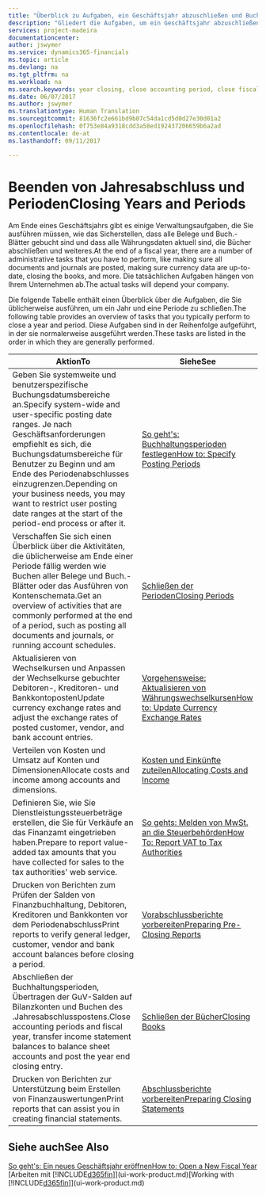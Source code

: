 ```yaml
---
title: "Überblick zu Aufgaben, ein Geschäftsjahr abzuschließen und Buchhaltungsperioden| Microsoft Docs"
description: "Gliedert die Aufgaben, um ein Geschäftsjahr abzuschließen oder Buchhaltungsperiode, beispielsweise der Belege und die Buch.-Blätter sind vergewissernd gebucht überprüfend und Bankguthaben."
services: project-madeira
documentationcenter: 
author: jswymer
ms.service: dynamics365-financials
ms.topic: article
ms.devlang: na
ms.tgt_pltfrm: na
ms.workload: na
ms.search.keywords: year closing, close accounting period, close fiscal year, bank account detailed trial balance
ms.date: 06/07/2017
ms.author: jswymer
ms.translationtype: Human Translation
ms.sourcegitcommit: 81636fc2e661bd9b07c54da1cd5d0d27e30d01a2
ms.openlocfilehash: 0f753e84a9318cdd3a58ed192437206659b6a2ad
ms.contentlocale: de-at
ms.lasthandoff: 09/11/2017

---
```

# <a name="closing-years-and-periods"></a><span data-ttu-id="c997a-103">Beenden von Jahresabschluss und Perioden</span><span class="sxs-lookup"><span data-stu-id="c997a-103">Closing Years and Periods</span></span>
<span data-ttu-id="c997a-104">Am Ende eines Geschäftsjahrs gibt es einige Verwaltungsaufgaben, die Sie ausführen müssen, wie das Sicherstellen, dass alle Belege und Buch.-Blätter gebucht sind und dass alle Währungsdaten aktuell sind, die Bücher abschließen und weiteres.</span><span class="sxs-lookup"><span data-stu-id="c997a-104">At the end of a fiscal year, there are a number of administrative tasks that you have to perform, like making sure all documents and journals are posted, making sure currency data are up-to-date, closing the books, and more.</span></span> <span data-ttu-id="c997a-105">Die tatsächlichen Aufgaben hängen von Ihrem Unternehmen ab.</span><span class="sxs-lookup"><span data-stu-id="c997a-105">The actual tasks will depend your company.</span></span>

<span data-ttu-id="c997a-106">Die folgende Tabelle enthält einen Überblick über die Aufgaben, die Sie üblicherweise ausführen, um ein Jahr und eine Periode zu schließen.</span><span class="sxs-lookup"><span data-stu-id="c997a-106">The following table provides an overview of tasks that you typically perform to close a year and period.</span></span> <span data-ttu-id="c997a-107">Diese Aufgaben sind in der Reihenfolge aufgeführt, in der sie normalerweise ausgeführt werden.</span><span class="sxs-lookup"><span data-stu-id="c997a-107">These tasks are listed in the order in which they are generally performed.</span></span>

| <span data-ttu-id="c997a-108">Aktion</span><span class="sxs-lookup"><span data-stu-id="c997a-108">To</span></span> | <span data-ttu-id="c997a-109">Siehe</span><span class="sxs-lookup"><span data-stu-id="c997a-109">See</span></span> |
| --- | --- |
| <span data-ttu-id="c997a-110">Geben Sie systemweite und benutzerspezifische Buchungsdatumsbereiche an.</span><span class="sxs-lookup"><span data-stu-id="c997a-110">Specify system-wide and user-specific posting date ranges.</span></span> <span data-ttu-id="c997a-111">Je nach Geschäftsanforderungen empfiehlt es sich, die Buchungsdatumsbereiche für Benutzer zu Beginn und am Ende des Periodenabschlusses einzugrenzen.</span><span class="sxs-lookup"><span data-stu-id="c997a-111">Depending on your business needs, you may want to restrict user posting date ranges at the start of the period-end process or after it.</span></span> |[<span data-ttu-id="c997a-112">So geht's: Buchhaltungsperioden festlegen</span><span class="sxs-lookup"><span data-stu-id="c997a-112">How to: Specify Posting Periods</span></span>](finance-how-specify-posting-periods.md) |
| <span data-ttu-id="c997a-113">Verschaffen Sie sich einen Überblick über die Aktivitäten, die üblicherweise am Ende einer Periode fällig werden wie Buchen aller Belege und Buch.-Blätter oder das Ausführen von Kontenschemata.</span><span class="sxs-lookup"><span data-stu-id="c997a-113">Get an overview of activities that are commonly performed at the end of a period, such as posting all documents and journals, or running account schedules.</span></span> |[<span data-ttu-id="c997a-114">Schließen der Perioden</span><span class="sxs-lookup"><span data-stu-id="c997a-114">Closing Periods</span></span>](year-how-complete-period-end-processes.md) |
| <span data-ttu-id="c997a-115">Aktualisieren von Wechselkursen und Anpassen der Wechselkurse gebuchter Debitoren-, Kreditoren- und Bankkontoposten</span><span class="sxs-lookup"><span data-stu-id="c997a-115">Update currency exchange rates and adjust the exchange rates of posted customer, vendor, and bank account entries.</span></span> |[<span data-ttu-id="c997a-116">Vorgehensweise: Aktualisieren von Währungswechselkursen</span><span class="sxs-lookup"><span data-stu-id="c997a-116">How to: Update Currency Exchange Rates</span></span>](finance-how-update-currencies.md) |
| <span data-ttu-id="c997a-117">Verteilen von Kosten und Umsatz auf Konten und Dimensionen</span><span class="sxs-lookup"><span data-stu-id="c997a-117">Allocate costs and income among accounts and dimensions.</span></span> |[<span data-ttu-id="c997a-118">Kosten und Einkünfte zuteilen</span><span class="sxs-lookup"><span data-stu-id="c997a-118">Allocating Costs and Income</span></span>](year-allocate-costs-income.md) |
| <span data-ttu-id="c997a-119">Definieren Sie, wie Sie Dienstleistungssteuerbeträge erstellen, die Sie für Verkäufe an das Finanzamt eingetrieben haben.</span><span class="sxs-lookup"><span data-stu-id="c997a-119">Prepare to report value-added tax amounts that you have collected for sales to the tax authorities' web service.</span></span> |[<span data-ttu-id="c997a-120">So gehts: Melden von MwSt. an die Steuerbehörden</span><span class="sxs-lookup"><span data-stu-id="c997a-120">How To: Report VAT to Tax Authorities</span></span>](finance-how-report-vat.md)|
| <span data-ttu-id="c997a-121">Drucken von Berichten zum Prüfen der Salden von Finanzbuchhaltung, Debitoren, Kreditoren und Bankkonten vor dem Periodenabschluss</span><span class="sxs-lookup"><span data-stu-id="c997a-121">Print reports to verify general ledger, customer, vendor and bank account balances before closing a period.</span></span> |[<span data-ttu-id="c997a-122">Vorabschlussberichte vorbereiten</span><span class="sxs-lookup"><span data-stu-id="c997a-122">Preparing Pre-Closing Reports</span></span>](year-prepare-preclose-reports.md) |
| <span data-ttu-id="c997a-123">Abschließen der Buchhaltungsperioden, Übertragen der GuV-Salden auf Bilanzkonten und Buchen des .Jahresabschlusspostens.</span><span class="sxs-lookup"><span data-stu-id="c997a-123">Close accounting periods and fiscal year, transfer income statement balances to balance sheet accounts and post the year end closing entry.</span></span> |[<span data-ttu-id="c997a-124">Schließen der Bücher</span><span class="sxs-lookup"><span data-stu-id="c997a-124">Closing Books</span></span>](year-close-books.md) |
| <span data-ttu-id="c997a-125">Drucken von Berichten zur Unterstützung beim Erstellen von Finanzauswertungen</span><span class="sxs-lookup"><span data-stu-id="c997a-125">Print reports that can assist you in creating financial statements.</span></span> |[<span data-ttu-id="c997a-126">Abschlussberichte vorbereiten</span><span class="sxs-lookup"><span data-stu-id="c997a-126">Preparing Closing Statements</span></span>](year-prepare-close-statement.md) |

## <a name="see-also"></a><span data-ttu-id="c997a-127">Siehe auch</span><span class="sxs-lookup"><span data-stu-id="c997a-127">See Also</span></span>
[<span data-ttu-id="c997a-128">So geht's: Ein neues Geschäftsjahr eröffnen</span><span class="sxs-lookup"><span data-stu-id="c997a-128">How to: Open a New Fiscal Year</span></span>](finance-how-open-new-fiscal-year.md)  
<span data-ttu-id="c997a-129">[Arbeiten mit [!INCLUDE[d365fin](includes/d365fin_md.md)]](ui-work-product.md)</span><span class="sxs-lookup"><span data-stu-id="c997a-129">[Working with [!INCLUDE[d365fin](includes/d365fin_md.md)]](ui-work-product.md)</span></span>


